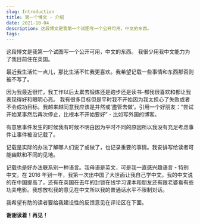 ```yaml
---
slug: Introduction
title: 第一个博文 - 介绍
date: 2021-10-04
description: 这段博文是我第一个试图写一个公开可用，中文的东西。
tags:
---
```


这段博文是我第一个试图写一个公开可用，中文的东西。
我很少用我中文能力为了我目前住在英国。

最近我生活忙一点儿，那比生活不忙我更喜欢。我希望记载一些事情和东西那否则被不写了。

因为我最近很忙，我工作以后太累去锻炼还是跑步还是读书-都我很喜欢和都让我表现得好和眼明心亮。
我有很多目标但是平时我不开始因为我太担心了失败或者不会成功目标。我越来越同意我应该是井然或‘盡管去做’。引用一个好朋友：“尝试开始某事然后再次停止，比根本不开始要好” - 比如写外国的博客。

有意思事件发生的时候我有时候不明白因为平时不同的原因所以我没有充足考虑事件让事件被没记载了。

记载是实际的办法了解哪人们说了或做了，也记录重要的事情。我安排写给读者可能幽默和不同的见地。

记载也是好办法联系别一种语言。我母语是英文，可是我一直感兴趣语言 - 特别中文。在 2016 年到一年，我第一次出中国了大世面让我自己学中文。我的中文说的在中国提高了，还有在英国在去年的封锁在线学习课本和朋友还有跟老婆看有些功夫电影。我想放松我的意见在中文所以我的普通话水平不限制对话。

我希望有助的读者要给我建设性的反馈意见在评论区在下面。

**谢谢读着！再见！**
